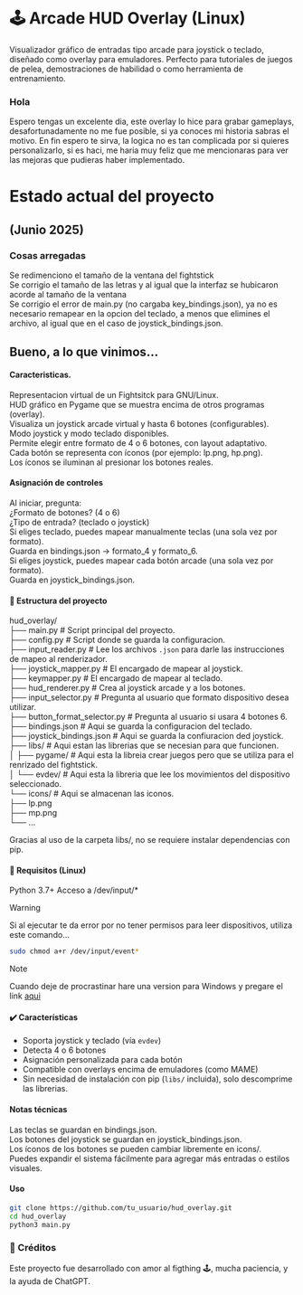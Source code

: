 # 🕹️ Arcade HUD Overlay (Linux)

Visualizador gráfico de entradas tipo arcade para joystick o teclado, diseñado como overlay para emuladores.
Perfecto para tutoriales de juegos de pelea, demostraciones de habilidad o como herramienta de entrenamiento.
### Hola

Espero tengas un excelente dia, este overlay lo hice para grabar gameplays, desafortunadamente no me fue posible, si ya conoces mi historia sabras el motivo.
En fin espero te sirva, la logica no es tan complicada por si quieres personalizarlo, si es haci, me haria muy feliz que me mencionaras para ver las mejoras que pudieras haber implementado.

# Estado actual del proyecto 
## (Junio 2025)
### Cosas arregadas
Se redimenciono el tamaño de la ventana del fightstick<br>
Se corrigio el tamaño de las letras y al igual que la interfaz se hubicaron acorde al tamaño de la ventana<br>
Se corrigio el error de main.py (no cargaba key_bindings.json), ya no es necesario remapear en la opcion del teclado, a menos que elimines el archivo, al igual que en el caso de joystick_bindings.json.

## Bueno, a lo que vinimos...
#### Caracteristicas.

Representacion virtual de un Fightsitck para GNU/Linux.<br>
HUD gráfico en Pygame que se muestra encima de otros programas (overlay).<br>
Visualiza un joystick arcade virtual y hasta 6 botones (configurables).<br>
Modo joystick y modo teclado disponibles.<br>
Permite elegir entre formato de 4 o 6 botones, con layout adaptativo.<br>
Cada botón se representa con íconos (por ejemplo: lp.png, hp.png).<br>
Los íconos se iluminan al presionar los botones reales.

#### Asignación de controles

Al iniciar, pregunta:<br>
¿Formato de botones? (4 o 6)<br>
¿Tipo de entrada? (teclado o joystick)<br>
Si eliges teclado, puedes mapear manualmente teclas (una sola vez por formato).<br>
Guarda en bindings.json → formato_4 y formato_6.<br>
Si eliges joystick, puedes mapear cada botón arcade (una sola vez por formato).<br>
Guarda en joystick_bindings.json.

#### 📁 Estructura del proyecto

hud_overlay/<br>
├── main.py # Script principal del proyecto.<br>
├── config.py # Script donde se guarda la configuracion.<br>
├── input_reader.py # Lee los archivos `.json` para darle las instrucciones de mapeo al renderizador.<br>
├── joystick_mapper.py # El encargado de mapear al joystick.<br>
├── keymapper.py # El encargado de mapear al teclado.<br>
├── hud_renderer.py # Crea al joystick arcade y a los botones.<br>
├── input_selector.py # Pregunta al usuario que formato dispositivo desea utilizar.<br>
├── button_format_selector.py # Pregunta al usuario si usara 4 botones 6.<br>
├── bindings.json # Aqui se guarda la configuracion del teclado.<br>
├── joystick_bindings.json # Aqui se guarda la confiuracion ded joystick.<br>
├── libs/ # Aqui estan las librerias que se necesian para que funcionen.<br>
│   ├── pygame/ # Aqui esta la libreia crear juegos pero que se utiliza para el renrizado del fightstick.<br>
│   └── evdev/ # Aqui esta la libreria que lee los movimientos del dispositivo seleccionado.<br>
└── icons/ # Aqui se almacenan las iconos.<br>
    ├── lp.png<br>
    ├── mp.png<br>
    └── ...<br>
    
Gracias al uso de la carpeta libs/, no se requiere instalar dependencias con pip.

#### 🐧 Requisitos (Linux)

Python 3.7+
Acceso a /dev/input/*

>[!WARNING]
>Si al ejecutar te da error por no tener permisos para leer dispositivos, utiliza este comando...

```bash
sudo chmod a+r /dev/input/event*
```

>[!NOTE]
>Cuando deje de procrastinar hare una version para Windows y pregare el link <a href="https://github.com/Cat-Not-Furry/Cat-Not-Furry">aqui</a>
#### ✔️ Características

- Soporta joystick y teclado (vía `evdev`)<br>
- Detecta 4 o 6 botones<br>
- Asignación personalizada para cada botón<br>
- Compatible con overlays encima de emuladores (como MAME)<br>
- Sin necesidad de instalación con pip (`libs/` incluida), solo descomprime las librerias.

#### Notas técnicas

Las teclas se guardan en bindings.json.<br>
Los botones del joystick se guardan en joystick_bindings.json.<br>
Los íconos de los botones se pueden cambiar libremente en icons/.<br>
Puedes expandir el sistema fácilmente para agregar más entradas o estilos visuales.

#### Uso

 ```bash
git clone https://github.com/tu_usuario/hud_overlay.git
cd hud_overlay
python3 main.py
```

### 👾 Créditos
Este proyecto fue desarrollado con amor al figthing 🕹️, mucha paciencia, y la ayuda de ChatGPT.
